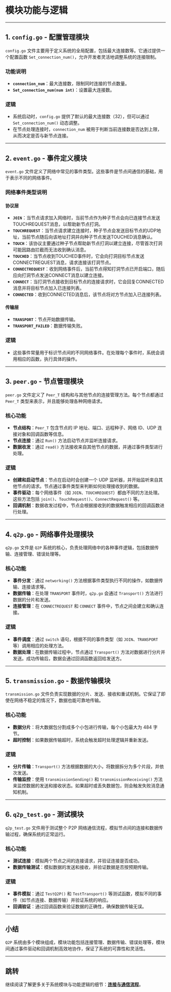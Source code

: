 # 模块功能与逻辑

---

## 1. `config.go` - 配置管理模块

`config.go` 文件主要用于定义系统的全局配置，包括最大连接数等。它通过提供一个配置函数 `Set_connection_num()`，允许开发者灵活地调整系统的连接限制。

### 功能说明
- **`connection_num`**：最大连接数，限制同时连接的节点数量。
- **`Set_connection_num(num int)`**：设置最大连接数。

### 逻辑
- 系统启动时，`config.go` 提供了默认的最大连接数（32），但可以通过 `Set_connection_num()` 动态调整。
- 在节点处理连接时，`connection_num` 被用于判断当前连接数是否达到上限，从而决定是否与新节点连接。

---

## 2. `event.go` - 事件定义模块

`event.go` 文件定义了网络中常见的事件类型。这些事件是节点间通信的基础，用于表示不同的网络事件。

### 网络事件类型说明
#### 协议层
- **`JOIN`**：当节点请求加入网络时，当前节点作为种子节点会向已连接节点发送TOUCHREQUEST消息，以帮助新节点打洞。
- **`TOUCHREQUEST`**：当节点请求建立连接时，种子节点会发送目标节点的UDP地址，当前节点随后向该地址打洞并向种子节点发送TOUCHED消息确认。
- **`TOUCH`**：该协议主要通过种子节点帮助新节点打洞以建立连接，尽管首次打洞可能因路由拦截而无法收到确认消息。
- **`TOUCHED`**：当节点收到TOUCHED事件时，它会向打洞目标节点发送CONNECTREQUEST消息，请求连接该打洞节点。
- **`CONNECTREQUEST`**：收到网络事件后，当前节点得知打洞节点已开启端口，随后应向打洞节点发送CONNECT消息以建立连接。
- **`CONNECT`**：当打洞节点接收到目标节点的连接请求时，它会回复CONNECTED消息并将目标节点加入已连接列表。
- **`CONNECTED`**：收到CONNECTED消息后，该节点将对方节点加入已连接列表。


#### 传输层
- **`TRANSPORT`**：节点开始数据传输。
- **`TRANSPORT_FAILED`**：数据传输失败。
  

### 逻辑
- 这些事件常量用于标识节点间的不同网络事件。在处理每个事件时，系统会调用相应的函数，执行具体的操作。

---

## 3. `peer.go` - 节点管理模块

`peer.go` 文件定义了 `Peer_T` 结构和与其他节点的连接管理方法。每个节点都通过 `Peer_T` 类型来表示，并且能够处理各种网络请求。

### 核心功能
- **节点结构**：`Peer_T` 包含节点的 IP 地址、端口、远程种子、网络 ID、UDP 连接对象和回调函数等信息。
- **节点连接**：通过 `Run()` 方法启动节点并监听连接请求。
- **数据收发**：通过 `read()` 方法接收来自其他节点的数据，并通过事件类型进行处理。

### 逻辑
- **创建和启动节点**：节点在启动时会创建一个 UDP 监听器，并开始监听来自其他节点的请求。节点通过事件类型来判断如何处理接收到的数据。
- **事件驱动**：每个网络事件（如 `JOIN`、`TOUCHREQUEST`）都由不同的方法处理。这些方法包括 `join()`、`TouchRequest()`、`ConnectRequest()` 等。
- **回调机制**：数据收发过程中，节点会根据接收到的数据触发相应的回调函数进行处理。

---

## 4. `q2p.go` - 网络事件处理模块

`q2p.go` 文件是 `Q2P` 系统的核心，负责处理网络中的各种事件逻辑，包括数据传输、连接管理、错误处理等。

### 核心功能
- **事件分发**：通过 `networking()` 方法根据事件类型执行不同的操作，如数据传输、连接请求等。
- **数据传输**：在处理 `TRANSPORT` 事件时，`q2p.go` 会通过 `Transport()` 方法进行数据的分片和发送。
- **连接管理**：在 `CONNECTREQUEST` 和 `CONNECT` 事件中，节点之间会建立和确认连接。

### 逻辑
- **事件调度**：通过 `switch` 语句，根据不同的事件类型（如 `JOIN`、`TRANSPORT` 等）调用相应的处理方法。
- **数据处理**：在数据传输过程中，节点通过 `Transport()` 方法对数据进行分片并发送。成功传输后，数据会通过回调函数返回给发送方。

---

## 5. `transmission.go` - 数据传输模块

`transmission.go` 文件负责实现数据的分片、发送、接收和重试机制。它保证了即使在网络不稳定的情况下，数据也能可靠地传输。

### 核心功能
- **数据分片**：将大数据包分割成多个小包进行传输，每个小包最大为 484 字节。
- **超时控制**：如果数据传输超时，系统会触发超时处理逻辑并重新发送。

### 逻辑
- **分片传输**：`Transport()` 方法根据数据的大小，将数据拆分为多个片段，并依次发送。
- **传输监控**：使用 `transmissionSending()` 和 `transmissionReceiving()` 方法来监控数据的发送和接收状态。如果超时或丢失数据包，则会触发失败消息通知机制。

---

## 6. `q2p_test.go` - 测试模块

`q2p_test.go` 文件用于测试整个 P2P 网络通信流程，模拟节点间的连接和数据传输过程，确保系统的正常运行。

### 核心功能
- **测试连接**：模拟两个节点之间的连接请求，并验证连接是否成功。
- **数据传输测试**：模拟数据的发送和接收，并验证数据是否按预期传输。

### 逻辑
- **事件模拟**：通过 `TestQ2P()` 和 `TestTransport()` 等测试函数，模拟不同的事件（如节点连接、数据传输）并验证系统的响应。
- **回调验证**：通过回调函数来验证数据的正确性，确保数据传输无误。

---

## 小结

`Q2P` 系统由多个模块组成，模块功能包括连接管理、数据传输、错误处理等，模块间通过事件驱动和回调机制高效地协作，保证了系统的可靠性和灵活性。

---

## 跳转

继续阅读了解更多关于系统模块与功能逻辑的细节：[**连接与通信流程**](04_connection_and_communication.md)。
